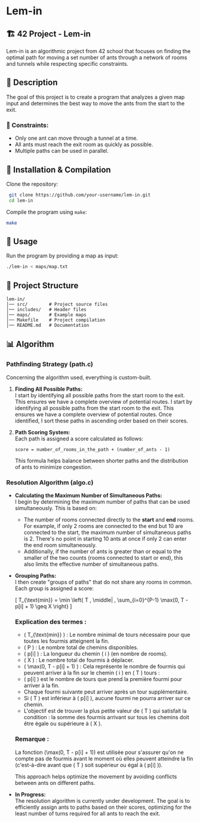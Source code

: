 # Lem-in

## 🏗️ 42 Project - Lem-in
Lem-in is an algorithmic project from 42 school that focuses on finding the optimal path for moving a set number of ants through a network of rooms and tunnels while respecting specific constraints.

## 📜 Description
The goal of this project is to create a program that analyzes a given map input and determines the best way to move the ants from the start to the exit.

### 🔹 Constraints:
- Only one ant can move through a tunnel at a time.
- All ants must reach the exit room as quickly as possible.
- Multiple paths can be used in parallel.

## 🚀 Installation & Compilation
Clone the repository:
```sh
 git clone https://github.com/your-username/lem-in.git
 cd lem-in
```

Compile the program using `make`:
```sh
make
```

## 📝 Usage
Run the program by providing a map as input:
```sh
./lem-in < maps/map.txt
```

## 📂 Project Structure
```
lem-in/
│── src/        # Project source files
│── includes/   # Header files
│── maps/       # Example maps
│── Makefile    # Project compilation
│── README.md   # Documentation
```

## 📊 Algorithm

### Pathfinding Strategy (path.c)
Concerning the algorithm used, everything is custom-built.

1. **Finding All Possible Paths:**  
   I start by identifying all possible paths from the start room to the exit. This ensures we have a complete overview of potential routes. I start by identifying all possible paths from the start room to the exit. This ensures we have a complete overview of potential routes. Once identified, I sort these paths in ascending order based on their scores.

2. **Path Scoring System:**  
   Each path is assigned a score calculated as follows:
   ```
   score = number_of_rooms_in_the_path + (number_of_ants - 1)
   ```
   This formula helps balance between shorter paths and the distribution of ants to minimize congestion.

### Resolution Algorithm (algo.c)
- **Calculating the Maximum Number of Simultaneous Paths:**  
  I begin by determining the maximum number of paths that can be used simultaneously. This is based on:
  - The number of rooms connected directly to the **start** and **end** rooms. For example, if only 2 rooms are connected to the end but 10 are connected to the start, the maximum number of simultaneous paths is 2. There's no point in starting 10 ants at once if only 2 can enter the end room simultaneously.
  - Additionally, if the number of ants is greater than or equal to the smaller of the two counts (rooms connected to start or end), this also limits the effective number of simultaneous paths.

- **Grouping Paths:**  
   I then create "groups of paths" that do not share any rooms in common. Each group is assigned a score:


	\[
	T_{\text{min}} = \min \left\{ T \, \middle| \, \sum_{i=0}^{P-1} \max(0, T - p[i] + 1) \geq X \right\}
	\]

	### Explication des termes :
	- \( T_{\text{min}} \) : Le nombre minimal de tours nécessaire pour que toutes les fourmis atteignent la fin.
	- \( P \) : Le nombre total de chemins disponibles.
	- \( p[i] \) : La longueur du chemin \( i \) (en nombre de rooms).
	- \( X \) : Le nombre total de fourmis à déplacer.
	- \( \max(0, T - p[i] + 1) \) : Cela représente le nombre de fourmis qui peuvent arriver à la fin sur le chemin \( i \) en \( T \) tours :
	- \( p[i] \) est le nombre de tours que prend la première fourmi pour arriver à la fin.
	- Chaque fourmi suivante peut arriver après un tour supplémentaire.
	- Si \( T \) est inférieur à \( p[i] \), aucune fourmi ne pourra arriver sur ce chemin.
	- L'objectif est de trouver la plus petite valeur de \( T \) qui satisfait la condition : la somme des fourmis arrivant sur tous les chemins doit être égale ou supérieure à \( X \).

	### Remarque :
	La fonction \(\max(0, T - p[i] + 1)\) est utilisée pour s'assurer qu'on ne compte pas de fourmis avant le moment où elles peuvent atteindre la fin (c'est-à-dire avant que \( T \) soit supérieur ou égal à \( p[i] \)).

   
   This approach helps optimize the movement by avoiding conflicts between ants on different paths.

- **In Progress:**  
  The resolution algorithm is currently under development. The goal is to efficiently assign ants to paths based on their scores, optimizing for the least number of turns required for all ants to reach the exit.






